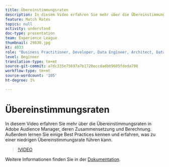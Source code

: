 ```yaml
---
title: Übereinstimmungsraten
description: In diesem Video erfahren Sie mehr über die Übereinstimmungsraten in Adobe Audience Manager, deren Zusammensetzung und Berechnung. Außerdem lernen Sie einige Best Practices kennen und erfahren, was zu einer niedrigen Übereinstimmungsrate führen kann.
feature: Match Rates
topics: null
activity: understand
doc-type: presentation
team: Experience League
thumbnail: 29830.jpg
kt: 4033
role: "Business Practitioner, Developer, Data Engineer, Architect, Data Architect, Administrator, Leader"
level: Beginner
translation-type: tm+mt
source-git-commit: a7dc335e75697a7b1720eccdadbb9605fdeda798
workflow-type: tm+mt
source-wordcount: '105'
ht-degree: 1%

---
```



# Übereinstimmungsraten

In diesem Video erfahren Sie mehr über die Übereinstimmungsraten in Adobe Audience Manager, deren Zusammensetzung und Berechnung. Außerdem lernen Sie einige Best Practices kennen und erfahren, was zu einer niedrigen Übereinstimmungsrate führen kann.

>[!VIDEO](https://video.tv.adobe.com/v/29830/?quality=12)

Weitere Informationen finden Sie in der [Dokumentation](https://docs.adobe.com/help/en/audience-manager/user-guide/features/addressable-audiences.html).
